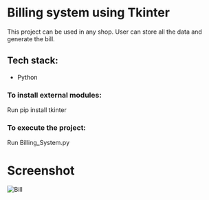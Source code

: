 <h1>Billing system using Tkinter</h1>
<p>This project can be used in any shop. User can store all the data and generate the bill.</p>

<h2>Tech stack:</h2>
<ul>
    <li>Python</li>
</ul>

<h3>To install external modules:</h3>
<p>Run pip install tkinter</p>

<h3>To execute the project:</h3>
<p>Run Billing_System.py </p>

# Screenshot

![Bill](https://user-images.githubusercontent.com/72568715/158186923-bad6ffa2-4a11-4d26-b3e5-f957dfea609b.PNG)

